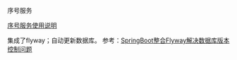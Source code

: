 序号服务

[序号服务使用说明](../doc/sn_starter.md)

集成了flyway；自动更新数据库。
参考：[SpringBoot整合Flyway解决数据库版本控制问题](https://www.cnblogs.com/cndarren/p/12435787.html)